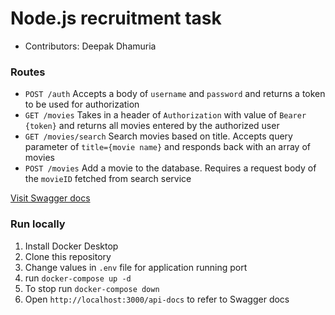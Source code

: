 # Node.js recruitment task
 - Contributors: Deepak Dhamuria

### Routes

 - ```POST /auth``` Accepts a body of ```username``` and ```password``` and returns a token to be used for authorization
 - ```GET /movies``` Takes in a header of ```Authorization``` with value of ```Bearer {token}``` and returns all movies entered by the authorized user
 - ```GET /movies/search``` Search movies based on title. Accepts query parameter of ```title={movie name}``` and responds back with an array of movies
 - ```POST /movies``` Add a movie to the database. Requires a request body of the ```movieID``` fetched from search service

[Visit Swagger docs](http://localhost:3000/api-docs)

### Run locally

 1. Install Docker Desktop
 2. Clone this repository
 3. Change values in ```.env``` file for application running port
 4. run ```docker-compose up -d```
 5. To stop run ```docker-compose down```
 6. Open ```http://localhost:3000/api-docs``` to refer to Swagger docs
